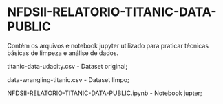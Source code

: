 # NFDSII-RELATORIO-TITANIC-DATA-PUBLIC

Contém os arquivos e notebook jupyter utilizado para praticar técnicas básicas de limpeza e análise de dados.

titanic-data-udacity.csv - Dataset original;

data-wrangling-titanic.csv - Dataset limpo;

NFDSII-RELATORIO-TITANIC-DATA-PUBLIC.ipynb - Notebook jupter;

